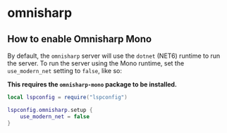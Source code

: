 # omnisharp

## How to enable Omnisharp Mono

By default, the `omnisharp` server will use the `dotnet` (NET6) runtime to run the server.
To run the server using the Mono runtime, set the `use_modern_net` setting to `false`, like so:

__This requires the `omnisharp-mono` package to be installed.__

```lua
local lspconfig = require("lspconfig")

lspconfig.omnisharp.setup {
    use_modern_net = false
}
```
